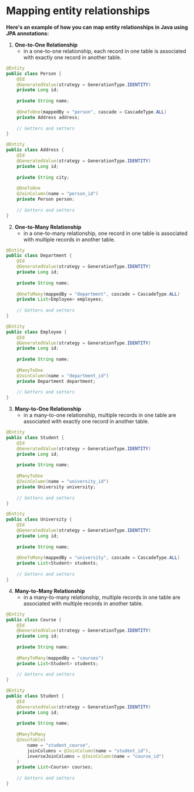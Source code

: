 # Mapping entity relationships
**Here's an example of how you can map entity relationships in Java using JPA annotations:**
1. **One-to-One Relationship**
   - in a one-to-one relationship, each record in one table is associated with exactly one record in another table.
```java
@Entity
public class Person {
    @Id
    @GeneratedValue(strategy = GenerationType.IDENTITY)
    private Long id;
    
    private String name;
    
    @OneToOne(mappedBy = "person", cascade = CascadeType.ALL)
    private Address address;
    
    // Getters and setters
}

@Entity
public class Address {
    @Id
    @GeneratedValue(strategy = GenerationType.IDENTITY)
    private Long id;
    
    private String city;
    
    @OneToOne
    @JoinColumn(name = "person_id")
    private Person person;
    
    // Getters and setters
}
```
2. **One-to-Many Relationship**
   - in a one-to-many relationship, one record in one table is associated with multiple records in another table.
```java
@Entity
public class Department {
    @Id
    @GeneratedValue(strategy = GenerationType.IDENTITY)
    private Long id;
    
    private String name;
    
    @OneToMany(mappedBy = "department", cascade = CascadeType.ALL)
    private List<Employee> employees;
    
    // Getters and setters
}

@Entity
public class Employee {
    @Id
    @GeneratedValue(strategy = GenerationType.IDENTITY)
    private Long id;
    
    private String name;
    
    @ManyToOne
    @JoinColumn(name = "department_id")
    private Department department;
    
    // Getters and setters
}
```
3. **Many-to-One Relationship**
   - in a many-to-one relationship, multiple records in one table are associated 
   with exactly one record in another table.
```java
@Entity
public class Student {
    @Id
    @GeneratedValue(strategy = GenerationType.IDENTITY)
    private Long id;
    
    private String name;
    
    @ManyToOne
    @JoinColumn(name = "university_id")
    private University university;
    
    // Getters and setters
}

@Entity
public class University {
    @Id
    @GeneratedValue(strategy = GenerationType.IDENTITY)
    private Long id;
    
    private String name;
    
    @OneToMany(mappedBy = "university", cascade = CascadeType.ALL)
    private List<Student> students;
    
    // Getters and setters
}
```
4. **Many-to-Many Relationship**
   - in a many-to-many relationship, multiple records in one table are associated with 
   multiple records in another table.
```java
@Entity
public class Course {
    @Id
    @GeneratedValue(strategy = GenerationType.IDENTITY)
    private Long id;
    
    private String name;
    
    @ManyToMany(mappedBy = "courses")
    private List<Student> students;
    
    // Getters and setters
}

@Entity
public class Student {
    @Id
    @GeneratedValue(strategy = GenerationType.IDENTITY)
    private Long id;
    
    private String name;
    
    @ManyToMany
    @JoinTable(
        name = "student_course",
        joinColumns = @JoinColumn(name = "student_id"),
        inverseJoinColumns = @JoinColumn(name = "course_id")
    )
    private List<Course> courses;
    
    // Getters and setters
}
```